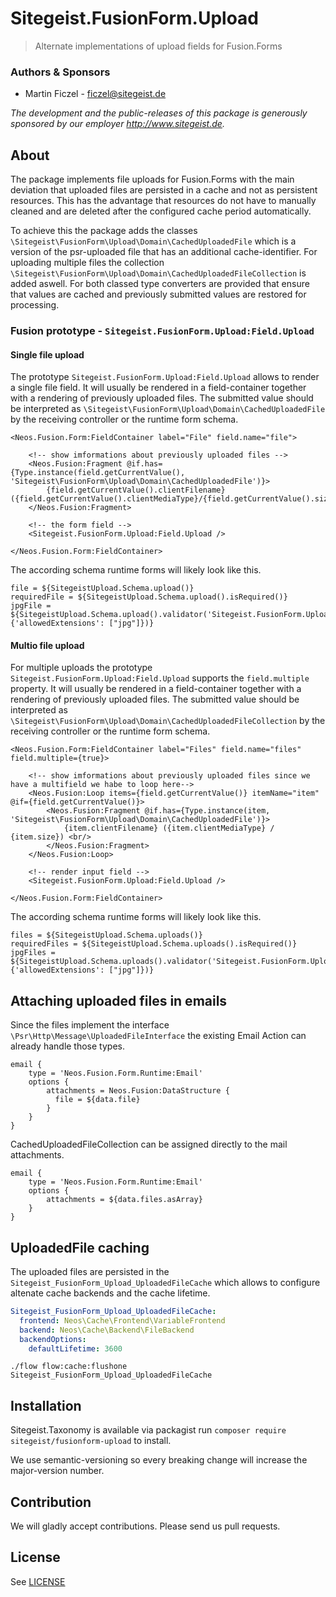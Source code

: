 # Sitegeist.FusionForm.Upload

> Alternate implementations of upload fields for Fusion.Forms 

### Authors & Sponsors

* Martin Ficzel - ficzel@sitegeist.de

*The development and the public-releases of this package is generously sponsored by our employer http://www.sitegeist.de.*

## About

The package implements file uploads for Fusion.Forms with the main deviation that uploaded files are persisted in 
a cache and not as persistent resources. This has the advantage that resources do not have to manually cleaned and
are deleted after the configured cache period automatically.

To achieve this the package adds the classes `\Sitegeist\FusionForm\Upload\Domain\CachedUploadedFile` which is a version
of the psr-uploaded file that has an additional cache-identifier. For uploading multiple files the collection
`\Sitegeist\FusionForm\Upload\Domain\CachedUploadedFileCollection` is added aswell. For both classed type converters 
are provided that ensure that values are cached and previously submitted values are restored for processing.

### Fusion prototype - `Sitegeist.FusionForm.Upload:Field.Upload`

#### Single file upload

The prototype `Sitegeist.FusionForm.Upload:Field.Upload` allows to render a single file field. 
It will usually be rendered in a field-container together with a rendering of previously uploaded files.
The submitted value should be interpreted as `\Sitegeist\FusionForm\Upload\Domain\CachedUploadedFile` by the
receiving controller or the runtime form schema.

```neosfusion
<Neos.Fusion.Form:FieldContainer label="File" field.name="file">

    <!-- show imformations about previously uploaded files -->
    <Neos.Fusion:Fragment @if.has={Type.instance(field.getCurrentValue(), 'Sitegeist\FusionForm\Upload\Domain\CachedUploadedFile')}>
        {field.getCurrentValue().clientFilename} ({field.getCurrentValue().clientMediaType}/{field.getCurrentValue().size})
    </Neos.Fusion:Fragment>

    <!-- the form field -->
    <Sitegeist.FusionForm.Upload:Field.Upload />

</Neos.Fusion.Form:FieldContainer>
```

The according schema runtime forms will likely look like this.

```neosfusion
file = ${SitegeistUpload.Schema.upload()}
requiredFile = ${SitegeistUpload.Schema.upload().isRequired()}
jpgFile = ${SitegeistUpload.Schema.upload().validator('Sitegeist.FusionForm.Upload:UploadedFile', {'allowedExtensions': ["jpg"]})}
```

#### Multio file upload

For multiple uploads the prototype `Sitegeist.FusionForm.Upload:Field.Upload` supports the `field.multiple` property.
It will usually be rendered in a field-container together with a rendering of previously uploaded files.
The submitted value should be interpreted as `\Sitegeist\FusionForm\Upload\Domain\CachedUploadedFileCollection` by the
receiving controller or the runtime form schema.

```neosfusion
<Neos.Fusion.Form:FieldContainer label="Files" field.name="files" field.multiple={true}>

    <!-- show imformations about previously uploaded files since we  have a multifield we habe to loop here-->
    <Neos.Fusion:Loop items={field.getCurrentValue()} itemName="item" @if={field.getCurrentValue()}>
        <Neos.Fusion:Fragment @if.has={Type.instance(item, 'Sitegeist\FusionForm\Upload\Domain\CachedUploadedFile')}>
            {item.clientFilename} ({item.clientMediaType} / {item.size}) <br/>
        </Neos.Fusion:Fragment>
    </Neos.Fusion:Loop>
  
    <!-- render input field -->
    <Sitegeist.FusionForm.Upload:Field.Upload />
    
</Neos.Fusion.Form:FieldContainer>
```

The according schema runtime forms will likely look like this.

```neosfusion
files = ${SitegeistUpload.Schema.uploads()}
requiredFiles = ${SitegeistUpload.Schema.uploads().isRequired()}
jpgFiles = ${SitegeistUpload.Schema.uploads().validator('Sitegeist.FusionForm.Upload:UploadedFileCollection', {'allowedExtensions': ["jpg"]})}
```

## Attaching uploaded files in emails

Since the files implement the interface `\Psr\Http\Message\UploadedFileInterface` the existing Email Action
can already handle those types.

```neosfusion
email {
    type = 'Neos.Fusion.Form.Runtime:Email'
    options {
        attachments = Neos.Fusion:DataStructure {
          file = ${data.file} 
        }
    }
}
```
CachedUploadedFileCollection can be assigned directly to the mail attachments.
```neosfusion
email {
    type = 'Neos.Fusion.Form.Runtime:Email'
    options {
        attachments = ${data.files.asArray}
    }
}
```

## UploadedFile caching

The uploaded files are persisted in the `Sitegeist_FusionForm_Upload_UploadedFileCache` which allows to
configure altenate cache backends and the cache lifetime.

```yaml
Sitegeist_FusionForm_Upload_UploadedFileCache:
  frontend: Neos\Cache\Frontend\VariableFrontend
  backend: Neos\Cache\Backend\FileBackend
  backendOptions:
    defaultLifetime: 3600
```

```shell
./flow flow:cache:flushone Sitegeist_FusionForm_Upload_UploadedFileCache
```

## Installation

Sitegeist.Taxonomy is available via packagist run `composer require sitegeist/fusionform-upload` to install.

We use semantic-versioning so every breaking change will increase the major-version number.

## Contribution

We will gladly accept contributions. Please send us pull requests.

## License

See [LICENSE](LICENSE)
